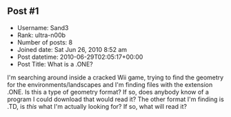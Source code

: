 ## Post #1
- Username: Sand3
- Rank: ultra-n00b
- Number of posts: 8
- Joined date: Sat Jun 26, 2010 8:52 am
- Post datetime: 2010-06-29T02:05:17+00:00
- Post Title: What is a .ONE?

I'm searching around inside a cracked Wii game, trying to find the geometry for the environments/landscapes and I'm finding files with the extension .ONE. Is this a type of geometry format? If so, does anybody know of a program I could download that would read it? The other format I'm finding is .TD, is *this* what I'm actually looking for? If so, what will read it?
